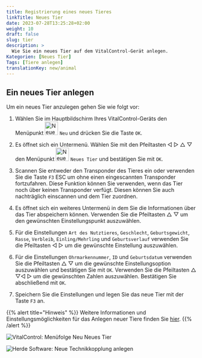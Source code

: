 ```yaml
---
title: Registrierung eines neues Tieres
linkTitle: Neues Tier
date: 2023-07-28T13:25:28+02:00
weight: 10
draft: false
slug: tier
description: >
  Wie Sie ein neues Tier auf dem VitalControl-Gerät anlegen.
Kategorien: [Neues Tier]
Tags: [Tiere anlegen]
translationKey: new/animal
---
```

## Ein neues Tier anlegen

Um ein neues Tier anzulegen gehen Sie wie folgt vor:

1. Wählen Sie im Hauptbildschirm Ihres VitalControl-Geräts den Menüpunkt <img src="/icons/new-animal.svg" width="35" align="bottom" alt="Neues Tier" /> `Neu` und drücken Sie die Taste `OK`.

2. Es öffnet sich ein Untermenü. Wählen Sie mit den Pfeiltasten ◁ ▷ △ ▽ den Menüpunkt <img src="/icons/new-animal.svg" width="35" align="bottom" alt="Neues Tier" /> `Neues Tier` und bestätigen Sie mit `OK`.

3. Scannen Sie entweder den Transponder des Tieres ein oder verwenden Sie die Taste `F3` ESC um ohne einen eingescannten Transponder fortzufahren. Diese Funktion können Sie verwenden, wenn das Tier noch über keinen Transponder verfügt. Diesen können Sie auch nachträglich einscannen und dem Tier zuordnen.

4. Es öffnet sich ein weiteres Untermenü in dem Sie die Informationen über das Tier abspeichern können. Verwenden Sie die Pfeiltasten △ ▽ um den gewünschten Einstellungspunkt auszuwählen.

5. Für die Einstellungen `Art des Nutztieres`, `Geschlecht`, `Geburtsgewicht`, `Rasse`, `Verbleib`, `Einling/Mehrling` und `Geburtsverlauf` verwenden Sie die Pfeiltasten ◁ ▷ um die gewünschte Einstellung auszuwählen.

6. Für die Einstellungen `Ohrmarkennummer`, `ID` und `Geburtsdatum` verwenden Sie die Pfeiltasten △ ▽ um die gewünschte Einstellungsoption auszuwählen und bestätigen Sie mit `OK`. Verwenden Sie die Pfeiltasten △ ▽◁ ▷ um die gewünschten Zahlen auszuwählen. Bestätigen Sie abschließend mit `OK`.

7. Speichern Sie die Einstellungen und legen Sie das neue Tier mit der Taste `F3` an.

{{% alert title="Hinweis" %}}
Weitere Informationen und Einstellungsmöglichkeiten für das Anlegen neuer Tiere finden Sie [hier](../../einstellungen/tiere-neu-anlegen/).
{{% /alert %}}

   ![VitalControl: Menüfolge Neu Neues Tier](../bilder/neu.png "Neues Tier anlegen")

![Herde Software: Neue Technikkopplung anlegen](/icons/new-animal.svg "Herde: Technikkopplung anlegen")